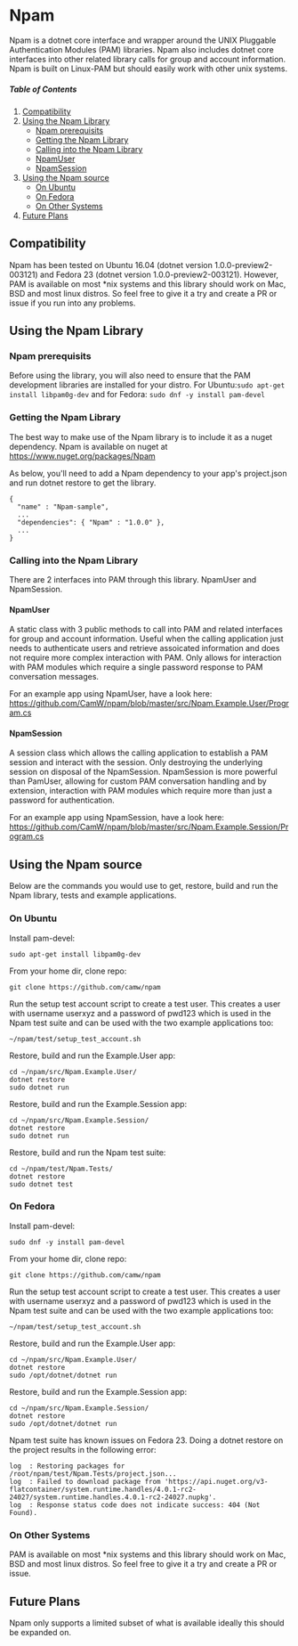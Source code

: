 # Npam
Npam is a dotnet core interface and wrapper around the UNIX Pluggable Authentication Modules (PAM) libraries. Npam also includes dotnet core interfaces into other related library calls for group and account information. Npam is built on Linux-PAM but should easily work with other unix systems.

##### Table of Contents  
1. [Compatibility](#compatibility)  
2. [Using the Npam Library](#using-the-npam-library)
   * [Npam prerequisits](#npam-prerequisits)
   * [Getting the Npam Library](#getting-the-npam-library)
   * [Calling into the Npam Library](#calling-into-the-npam-library)
    * [NpamUser](#npamuser)
    * [NpamSession](#npamsession)
3. [Using the Npam source](#using-the-npam-source)
   * [On Ubuntu](#on-ubuntu)
   * [On Fedora](#on-fedora)
   * [On Other Systems](#on-other-systems)
4. [Future Plans](#future-plans)

## Compatibility
Npam has been tested on Ubuntu 16.04 (dotnet version 1.0.0-preview2-003121) and Fedora 23 (dotnet version 1.0.0-preview2-003121). However, PAM is available on most *nix systems and this library should work on Mac, BSD and most linux distros. So feel free to give it a try and create a PR or issue if you run into any problems.

## Using the Npam Library

### Npam prerequisits
Before using the library, you will also need to ensure that the PAM development libraries are installed for your distro.
For Ubuntu:`sudo apt-get install libpam0g-dev` and for Fedora: `sudo dnf -y install pam-devel`

### Getting the Npam Library
The best way to make use of the Npam library is to include it as a nuget dependency. Npam is available on nuget at https://www.nuget.org/packages/Npam

As below, you'll need to add a Npam dependency to your app's project.json and run dotnet restore to get the library.
```
{
  "name" : "Npam-sample",
  ...
  "dependencies": { "Npam" : "1.0.0" },
  ...
}
```

### Calling into the Npam Library
There are 2 interfaces into PAM through this library. NpamUser and NpamSession.

#### NpamUser
A static class with 3 public methods to call into PAM and related interfaces for group and account information. Useful when the calling application just needs to authenticate users and retrieve assoicated information and does not require more complex interaction with PAM. Only allows for interaction with PAM modules which require a single password response to PAM conversation messages.

For an example app using NpamUser, have a look here: https://github.com/CamW/npam/blob/master/src/Npam.Example.User/Program.cs

#### NpamSession
A session class which allows the calling application to establish a PAM session and interact with the session. Only destroying the underlying session on disposal of the NpamSession. NpamSession is more powerful than PamUser, allowing for custom PAM conversation handling and by extension, interaction with PAM modules which require more than just a password for authentication.

For an example app using NpamSession, have a look here: https://github.com/CamW/npam/blob/master/src/Npam.Example.Session/Program.cs

## Using the Npam source

Below are the commands you would use to get, restore, build and run the Npam library, tests and example applications.

### On Ubuntu

Install pam-devel: 
```
sudo apt-get install libpam0g-dev
```
From your home dir, clone repo: 
```
git clone https://github.com/camw/npam
```
Run the setup test account script to create a test user. This creates a user with username userxyz and a password of pwd123 which is used in the Npam test suite and can be used with the two example applications too: 
```
~/npam/test/setup_test_account.sh
```
Restore, build and run the Example.User app:
```
cd ~/npam/src/Npam.Example.User/
dotnet restore
sudo dotnet run
```
Restore, build and run the Example.Session app:
```
cd ~/npam/src/Npam.Example.Session/
dotnet restore
sudo dotnet run
```
Restore, build and run the Npam test suite:
```
cd ~/npam/test/Npam.Tests/
dotnet restore
sudo dotnet test
```
    
### On Fedora
Install pam-devel: 
```
sudo dnf -y install pam-devel
```
From your home dir, clone repo: 
```
git clone https://github.com/camw/npam
```
Run the setup test account script to create a test user. This creates a user with username userxyz and a password of pwd123 which is used in the Npam test suite and can be used with the two example applications too: 
```
~/npam/test/setup_test_account.sh
```
Restore, build and run the Example.User app:
```
cd ~/npam/src/Npam.Example.User/
dotnet restore
sudo /opt/dotnet/dotnet run
```
Restore, build and run the Example.Session app:
```
cd ~/npam/src/Npam.Example.Session/
dotnet restore
sudo /opt/dotnet/dotnet run
```
Npam test suite has known issues on Fedora 23. Doing a dotnet restore on the project results in the following error:
```
log  : Restoring packages for /root/npam/test/Npam.Tests/project.json...
log  : Failed to download package from 'https://api.nuget.org/v3-flatcontainer/system.runtime.handles/4.0.1-rc2-24027/system.runtime.handles.4.0.1-rc2-24027.nupkg'.
log  : Response status code does not indicate success: 404 (Not Found).
```

### On Other Systems
PAM is available on most *nix systems and this library should work on Mac, BSD and most linux distros. So feel free to give it a try and create a PR or issue.


## Future Plans
Npam only supports a limited subset of what is available ideally this should be expanded on.
